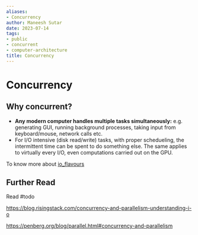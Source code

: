 ```yaml
---
aliases:
- Concurrency
author: Maneesh Sutar
date: 2023-07-14
tags:
- public
- concurrent
- computer-architecture
title: Concurrency
---
```


# Concurrency

## Why concurrent?

* **Any modern computer handles multiple tasks simultaneously:** e.g. generating GUI, running background processes, taking input from keyboard/mouse, network calls etc.
* For I/O intensive (disk read/write) tasks, with proper schedueling, the intermittent time can be spent to do something else. The same applies to virtually every I/O, even computations carried out on the GPU.

To know more about [io_flavours](../IO/io_flavours.md)

## Further Read

Read #todo

<https://blog.risingstack.com/concurrency-and-parallelism-understanding-i-o>

<https://penberg.org/blog/parallel.html#concurrency-and-parallelism>
